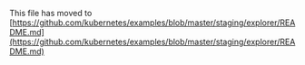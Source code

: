 This file has moved to [https://github.com/kubernetes/examples/blob/master/staging/explorer/README.md](https://github.com/kubernetes/examples/blob/master/staging/explorer/README.md)
